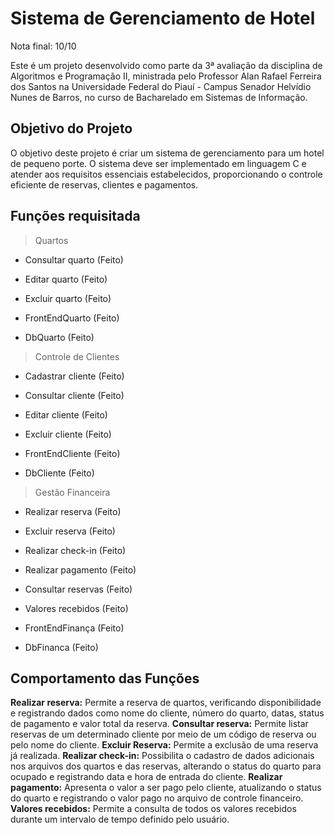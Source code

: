 # Sistema de Gerenciamento de Hotel

Nota final: 10/10

Este é um projeto desenvolvido como parte da 3ª avaliação da disciplina de Algoritmos e Programação II, ministrada pelo Professor Alan Rafael Ferreira dos Santos na Universidade Federal do Piauí - Campus Senador Helvídio Nunes de Barros, no curso de Bacharelado em Sistemas de Informação.

## Objetivo do Projeto
O objetivo deste projeto é criar um sistema de gerenciamento para um hotel de pequeno porte. O sistema deve ser implementado em linguagem C e atender aos requisitos essenciais estabelecidos, proporcionando o controle eficiente de reservas, clientes e pagamentos.

## Funções requisitada
> Quartos

- Consultar quarto (Feito)

- Editar quarto (Feito)

- Excluir quarto (Feito)

- FrontEndQuarto (Feito)

- DbQuarto (Feito)

> Controle de Clientes

- Cadastrar cliente (Feito)

- Consultar cliente (Feito)

- Editar cliente (Feito)

- Excluir cliente (Feito)

- FrontEndCliente (Feito)

- DbCliente (Feito)

> Gestão Financeira

- Realizar reserva (Feito)

- Excluir reserva (Feito)

- Realizar check-in (Feito)

- Realizar pagamento (Feito)

- Consultar reservas (Feito)

- Valores recebidos (Feito)

- FrontEndFinança (Feito)

- DbFinanca (Feito)

## Comportamento das Funções
**Realizar reserva:** Permite a reserva de quartos, verificando disponibilidade e registrando dados como nome do cliente, número do quarto, datas, status de pagamento e valor total da reserva.
**Consultar reserva:** Permite listar reservas de um determinado cliente por meio de um código de reserva ou pelo nome do cliente.
**Excluir Reserva:** Permite a exclusão de uma reserva já realizada.
**Realizar check-in:** Possibilita o cadastro de dados adicionais nos arquivos dos quartos e das reservas, alterando o status do quarto para ocupado e registrando data e hora de entrada do cliente.
**Realizar pagamento:** Apresenta o valor a ser pago pelo cliente, atualizando o status do quarto e registrando o valor pago no arquivo de controle financeiro.
**Valores recebidos:** Permite a consulta de todos os valores recebidos durante um intervalo de tempo definido pelo usuário.
